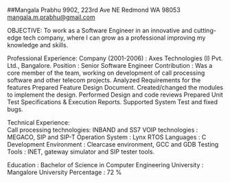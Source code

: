 ##Mangala Prabhu
9902, 223rd Ave NE Redmond WA 98053
mangala.m.prabhu@gmail.com

OBJECTIVE:
To work as a Software Engineer in an innovative and cutting-edge tech company, where I can grow
 as a professional improving my knowledge and skills.

Professional Experience:
Company (2001-2006)          :       Axes Technologies (I) Pvt. Ltd., Bangalore.
Position                   :       Senior Software Engineer
Contribution                          :       Was a core member of the team, working on development of
                                                     call processing software and other telecom projects. 
Analyzed Requirements for the features
Prepared Feature Design Document.
Created/changed the modules to implement the design.
Performed Design and code reviews
Prepared Unit Test Specifications & Execution Reports.
Supported System Test and fixed bugs.

Technical Experience:     
Call processing technologies:      INBAND and SS7
VOIP technologies                :      MEGACO, SIP and SIP-T
Operation System                 :      Lynx RTOS 
Languages                            :      C
Development Environment    :      Clearcase environment, GCC and GDB
Testing Tools       :      INET, gateway simulator and SIP tester tools.


Education :
Bachelor of  Science in Computer Engineering 
University                             :    Mangalore University
Percentage                          :    72 %



